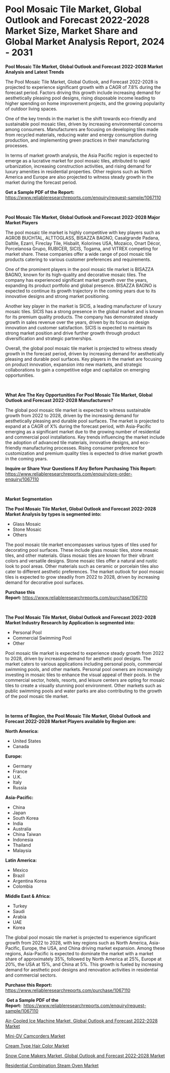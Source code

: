 <p><h1>Pool Mosaic Tile Market, Global Outlook and Forecast 2022-2028 Market Size, Market Share and Global Market Analysis Report, 2024 - 2031</h1></p><p><strong>Pool Mosaic Tile Market, Global Outlook and Forecast 2022-2028 Market Analysis and Latest Trends</strong></p>
<p><p>The Pool Mosaic Tile Market, Global Outlook, and Forecast 2022-2028 is projected to experience significant growth with a CAGR of 7.8% during the forecast period. Factors driving this growth include increasing demand for aesthetically pleasing pool designs, rising disposable income leading to higher spending on home improvement projects, and the growing popularity of outdoor living spaces.</p><p>One of the key trends in the market is the shift towards eco-friendly and sustainable pool mosaic tiles, driven by increasing environmental concerns among consumers. Manufacturers are focusing on developing tiles made from recycled materials, reducing water and energy consumption during production, and implementing green practices in their manufacturing processes.</p><p>In terms of market growth analysis, the Asia Pacific region is expected to emerge as a lucrative market for pool mosaic tiles, attributed to rapid urbanization, increasing construction activities, and rising demand for luxury amenities in residential properties. Other regions such as North America and Europe are also projected to witness steady growth in the market during the forecast period.</p></p>
<p><strong>Get a Sample PDF of the Report:&nbsp;</strong> <a href="https://www.reliableresearchreports.com/enquiry/request-sample/1067110">https://www.reliableresearchreports.com/enquiry/request-sample/1067110</a></p>
<p>&nbsp;</p>
<p><strong>Pool Mosaic Tile Market, Global Outlook and Forecast 2022-2028 Major Market Players</strong></p>
<p><p>The pool mosaic tile market is highly competitive with key players such as AGROB BUCHTAL, ALTTOGLASS, BISAZZA BAGNO, Casalgrande Padana, Daltile, Ezarri, Fireclay Tile, Hisbalit, Kolorines USA, Mozaico, Onart Décor, Porcelanosa Grupo, RUBICER, SICIS, Togama, and VITREX competing for market share. These companies offer a wide range of pool mosaic tile products catering to various customer preferences and requirements.</p><p>One of the prominent players in the pool mosaic tile market is BISAZZA BAGNO, known for its high-quality and decorative mosaic tiles. The company has experienced significant market growth over the years, expanding its product portfolio and global presence. BISAZZA BAGNO is expected to continue its growth trajectory in the coming years due to its innovative designs and strong market positioning.</p><p>Another key player in the market is SICIS, a leading manufacturer of luxury mosaic tiles. SICIS has a strong presence in the global market and is known for its premium quality products. The company has demonstrated steady growth in sales revenue over the years, driven by its focus on design innovation and customer satisfaction. SICIS is expected to maintain its strong market position and drive further growth through product diversification and strategic partnerships.</p><p>Overall, the global pool mosaic tile market is projected to witness steady growth in the forecast period, driven by increasing demand for aesthetically pleasing and durable pool surfaces. Key players in the market are focusing on product innovation, expansion into new markets, and strategic collaborations to gain a competitive edge and capitalize on emerging opportunities.</p></p>
<p>&nbsp;</p>
<p><strong>What Are The Key Opportunities For Pool Mosaic Tile Market, Global Outlook and Forecast 2022-2028 Manufacturers?</strong></p>
<p><p>The global pool mosaic tile market is expected to witness sustainable growth from 2022 to 2028, driven by the increasing demand for aesthetically pleasing and durable pool surfaces. The market is projected to expand at a CAGR of X% during the forecast period, with Asia-Pacific emerging as a significant market due to the growing number of residential and commercial pool installations. Key trends influencing the market include the adoption of advanced tile materials, innovative designs, and eco-friendly manufacturing processes. Rising consumer preference for customization and premium quality tiles is expected to drive market growth in the coming years.</p></p>
<p><strong>Inquire or Share Your Questions If Any Before Purchasing This Report:</strong> <a href="https://www.reliableresearchreports.com/enquiry/pre-order-enquiry/1067110">https://www.reliableresearchreports.com/enquiry/pre-order-enquiry/1067110</a></p>
<p>&nbsp;</p>
<p><strong>Market Segmentation</strong></p>
<p><strong>The Pool Mosaic Tile Market, Global Outlook and Forecast 2022-2028 Market Analysis by types is segmented into:</strong></p>
<p><ul><li>Glass Mosaic</li><li>Stone Mosaic</li><li>Others</li></ul></p>
<p><p>The pool mosaic tile market encompasses various types of tiles used for decorating pool surfaces. These include glass mosaic tiles, stone mosaic tiles, and other materials. Glass mosaic tiles are known for their vibrant colors and versatile designs. Stone mosaic tiles offer a natural and rustic look to pool areas. Other materials such as ceramic or porcelain tiles also cater to different aesthetic preferences. The market outlook for pool mosaic tiles is expected to grow steadily from 2022 to 2028, driven by increasing demand for decorative pool surfaces.</p></p>
<p><strong>Purchase this Report:&nbsp;</strong><a href="https://www.reliableresearchreports.com/purchase/1067110">https://www.reliableresearchreports.com/purchase/1067110</a></p>
<p>&nbsp;</p>
<p><strong>The Pool Mosaic Tile Market, Global Outlook and Forecast 2022-2028 Market Industry Research by Application is segmented into:</strong></p>
<p><ul><li>Personal Pool</li><li>Commercial Swimming Pool</li><li>Other</li></ul></p>
<p><p>Pool mosaic tile market is expected to experience steady growth from 2022 to 2028, driven by increasing demand for aesthetic pool designs. The market caters to various applications including personal pools, commercial swimming pools, and other markets. Personal pool owners are increasingly investing in mosaic tiles to enhance the visual appeal of their pools. In the commercial sector, hotels, resorts, and leisure centers are opting for mosaic tiles to create a visually stunning pool environment. Other markets such as public swimming pools and water parks are also contributing to the growth of the pool mosaic tile market.</p></p>
<p>&nbsp;</p>
<p><strong>In terms of Region, the Pool Mosaic Tile Market, Global Outlook and Forecast 2022-2028 Market Players available by Region are:</strong></p>
<p>
    <p> <strong> North America: </strong>
        <ul>
            <li>United States</li>
            <li>Canada</li>
        </ul>
        </p> 
    <p> <strong> Europe: </strong>
        <ul>
            <li>Germany</li>
            <li>France</li>
            <li>U.K.</li>
            <li>Italy</li>
            <li>Russia</li>
        </ul>
        </p> 
    <p> <strong> Asia-Pacific: </strong>
        <ul>
            <li>China</li>
            <li>Japan</li>
            <li>South Korea</li>
            <li>India</li>
            <li>Australia</li>
            <li>China Taiwan</li>
            <li>Indonesia</li>
            <li>Thailand</li>
            <li>Malaysia</li>
        </ul>
        </p> 
    <p> <strong> Latin America: </strong>
        <ul>
            <li>Mexico</li>
            <li>Brazil</li>
            <li>Argentina Korea</li>
            <li>Colombia</li>
        </ul>
        </p> 
    <p> <strong> Middle East & Africa: </strong>
        <ul>
            <li>Turkey</li>
            <li>Saudi</li>
            <li>Arabia</li>
            <li>UAE</li>
            <li>Korea</li>
        </ul>
    </p>
    </p>
<p><p>The global pool mosaic tile market is projected to experience significant growth from 2022 to 2028, with key regions such as North America, Asia-Pacific, Europe, the USA, and China driving market expansion. Among these regions, Asia-Pacific is expected to dominate the market with a market share of approximately 35%, followed by North America at 25%, Europe at 20%, the USA at 15%, and China at 5%. This growth is fueled by increasing demand for aesthetic pool designs and renovation activities in residential and commercial sectors.</p></p>
<p><strong>Purchase this Report: </strong><a href="https://www.reliableresearchreports.com/purchase/1067110">https://www.reliableresearchreports.com/purchase/1067110</a></p>
<p>&nbsp;<strong>Get a Sample PDF of the Report:&nbsp;&nbsp;</strong><a href="https://www.reliableresearchreports.com/enquiry/request-sample/1067110">https://www.reliableresearchreports.com/enquiry/request-sample/1067110</a></p>
<p><strong></strong></p>
<p><p><a href="https://github.com/moyahfrancoestellec51j635wcx/Market-Research-Report-List-1/blob/main/air-cooled-ice-machine-market-global-outlook-and-forecast-2022-2028-market.md">Air-Cooled Ice Machine Market, Global Outlook and Forecast 2022-2028 Market</a></p><p><a href="https://medium.com/p/55846c2d9467/edit">Mini-DV Camcorders Market</a></p><p><a href="https://medium.com/p/6dd7459a926b/edit">Cream Type Hair Color Market</a></p><p><a href="https://github.com/biheemgalvinlouises6hokrh3h/Market-Research-Report-List-1/blob/main/snow-cone-makers-market-global-outlook-and-forecast-2022-2028-market.md">Snow Cone Makers Market, Global Outlook and Forecast 2022-2028 Market</a></p><p><a href="https://medium.com/p/04ac7864edbb/edit">Residential Combination Steam Oven Market</a></p></p>